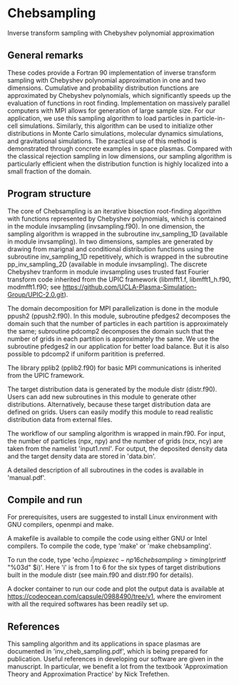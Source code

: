# Chebsampling
Inverse transform sampling with Chebyshev polynomial approximation

## General remarks
These codes provide a Fortran 90 implementation of inverse transform sampling with Chebyshev polynomial approximation in one and two dimensions. Cumulative and probability distribution functions are approximated by Chebyshev polynomials, which significantly speeds up the evaluation of functions in root finding. Implementation on massively parallel computers with MPI allows for generation of large sample size. For our application, we use this sampling algorithm to load particles in particle-in-cell simulations. Similarly, this algorithm can be used to initialize other distributions in Monte Carlo simulations, molecular dynamics simulations, and gravitational simulations. The practical use of this method is demonstrated through concrete examples in space plasmas. Compared with the classical rejection sampling in low dimensions, our sampling algorithm is particularly efficient when the distribution function is highly localized into a small fraction of the domain.

## Program structure
The core of Chebsampling is an iterative bisection root-finding algorithm with functions represented by Chebyshev polynomials, which is contained in the module invsampling (invsampling.f90). In one dimension, the sampling algorithm is wrapped in the subroutine inv_sampling_1D (available in module invsampling). In two dimensions, samples are generated by drawing from marignal and conditional distribution functions using the subroutine inv_sampling_1D repetitively, which is wrapped in the subroutine pp_inv_sampling_2D (available in module invsampling). The discrete Chebyshev tranform in module invsampling uses trusted fast Fourier transform code inherited from the UPIC framework (libmfft1.f, libmfft1_h.f90, modmfft1.f90; see https://github.com/UCLA-Plasma-Simulation-Group/UPIC-2.0.git).

The domain decomposition for MPI parallelization is done in the module ppush2 (ppush2.f90). In this module, subroutine pfedges2 decomposes the domain such that the number of particles in each partition is approximately the same; subroutine pdcomp2 decomposes the domain such that the number of grids in each partition is approximately the same. We use the subroutine pfedges2 in our application for better load balance. But it is also possible to pdcomp2 if uniform paritition is preferred.

The library pplib2 (pplib2.f90) for basic MPI communications is inherited from the UPIC framework.

The target distribution data is generated by the module distr (distr.f90). Users can add new subroutines in this module to generate other distributions. Alternatively, because these target distribution data are defined on grids. Users can easily modify this module to read realistic distribution data from external files.

The workflow of our sampling algorithm is wrapped in main.f90. For input, the number of particles (npx, npy) and the number of grids (ncx, ncy) are taken from the namelist 'input1.nml'. For output, the deposited density data and the target density data are stored in 'data.bin'.

A detailed description of all subroutines in the codes is available in 'manual.pdf'.

## Compile and run
For prerequisites, users are suggested to install Linux environment with GNU compilers, openmpi and make.

A makefile is available to compile the code using either GNU or Intel compilers. To compile the code, type 'make' or 'make chebsampling'.

To run the code, type 'echo $i | mpiexec -np 16 chebsampling > timing$(printf "%03d" $i)'. Here 'i' is from 1 to 6 for the six types of target distributions built in the module distr (see main.f90 and distr.f90 for details).

A docker container to run our code and plot the output data is available at https://codeocean.com/capsule/0988490/tree/v1, where the enviroment with all the required softwares has been readily set up.

## References
This sampling algorithm and its applications in space plasmas are documented in 'inv_cheb_sampling.pdf', which is being prepared for publication. Useful references in developing our software are given in the manuscript. In particular, we benefit a lot from the textbook 'Approximation Theory and Approximation Practice' by Nick Trefethen.
